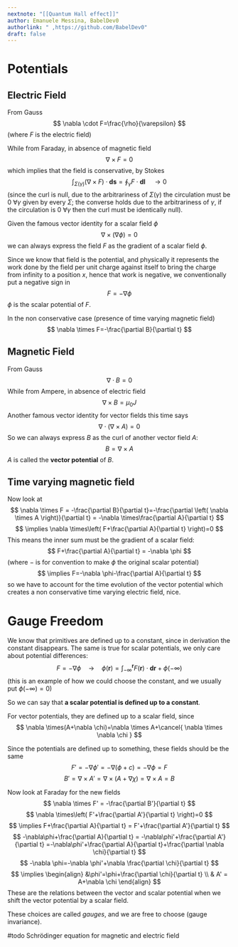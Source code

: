 ```yaml
---
nextnote: "[[Quantum Hall effect]]"
author: Emanuele Messina, BabelDev0
authorlink: " ,https://github.com/BabelDev0"
draft: false
---
```

# Potentials

## Electric Field

From Gauss
$$
\nabla \cdot F=\frac{\rho}{\varepsilon}
$$
(where $F$ is the electric field)

While from Faraday, in absence of magnetic field
$$
\nabla \times F = 0
$$
which implies that the field is conservative, by Stokes
$$
\int_{\Sigma\left( \gamma \right)}  \left( \nabla \times F \right) \cdot \mathbf{ds} =\oint_{\gamma}F\cdot \mathbf{dl} \quad \to0 
$$
(since the curl is null, due to the arbitrariness of $\Sigma\left( \gamma \right)$ the circulation must be 0 $\forall \gamma$ given by every $\Sigma$; the converse holds due to the arbitrariness of $\gamma$, if the circulation is 0 $\forall \gamma$ then the curl must be identically null). 

Given the famous vector identity for a scalar field $\phi$
$$
\nabla \times\left( \nabla \phi \right) = 0
$$
we can always express the field $F$ as the gradient of a scalar field $\phi$.

Since we know that field is the potential, and physically it represents the work done by the field per unit charge against itself to bring the charge from infinity to a position $x$, hence that work is negative, we conventionally put a negative sign in
$$
F = -\nabla \phi
$$
$\phi$ is the scalar potential of $F$.

In the non conservative case (presence of time varying magnetic field)
$$
\nabla \times F=-\frac{\partial B}{\partial t}
$$

## Magnetic Field

From Gauss
$$
\nabla \cdot B=0
$$
While from Ampere, in absence of electric field
$$
\nabla \times B=\mu_{0} J
$$
Another famous vector identity for vector fields this time says
$$
\nabla \cdot\left( \nabla \times A \right)=0
$$
So we can always express $B$ as the curl of another vector field $A$:
$$
B=\nabla \times A
$$
$A$ is called the **vector potential** of $B$.

## Time varying magnetic field

Now look at
$$
\nabla \times F = -\frac{\partial B}{\partial t}=-\frac{\partial \left( \nabla \times A  \right)}{\partial t} = -\nabla \times\frac{\partial A}{\partial t}
$$
$$
\implies \nabla \times\left( F+\frac{\partial A}{\partial t} \right)=0
$$
This means the inner sum must be the gradient of a scalar field:
$$
F+\frac{\partial A}{\partial t} = -\nabla \phi
$$
(where $-$ is for convention to make $\phi$ the original scalar potential)
$$
\implies F=-\nabla \phi-\frac{\partial A}{\partial t}
$$
so we have to account for the time evolution of the vector potential which creates a non conservative time varying electric field, nice.

# Gauge Freedom

We know that primitives are defined up to a constant, since in derivation the constant disappears.
The same is true for scalar potentials, we only care about potential differences:
$$
F=-\nabla \phi \quad\to \quad\phi\left( \mathbf{r} \right)=\int _{-\infty}^{\mathbf{r}} F\left( \mathbf{r} \right)\cdot \mathbf{dr}+\phi(-\infty)
$$
(this is an example of how we could choose the constant, and we usually put $\phi(-\infty)=0$)

So we can say that **a scalar potential is defined up to a constant**.

For vector potentials, they are defined up to a scalar field, since
$$
\nabla \times(A+\nabla \chi)=\nabla \times A+\cancel{ \nabla \times \nabla \chi } 
$$

Since the potentials are defined up to something, these fields should be the same 
$$
F'=-\nabla \phi'=-\nabla\left( \phi+c \right)=-\nabla \phi=F
$$
$$
B'=\nabla \times A'=\nabla \times(A+\nabla \chi)=\nabla \times A = B
$$

Now look at Faraday for the new fields
$$
\nabla \times F' = -\frac{\partial B'}{\partial t}
$$
$$
\nabla \times\left( F'+\frac{\partial A'}{\partial t} \right)=0
$$
$$
\implies F+\frac{\partial A}{\partial t} = F'+\frac{\partial A'}{\partial t}
$$
$$
-\nabla\phi+\frac{\partial A}{\partial t} = -\nabla\phi'+\frac{\partial A'}{\partial t} =-\nabla\phi'+\frac{\partial A}{\partial t}+\frac{\partial \nabla \chi}{\partial t}
$$
$$
-\nabla \phi=-\nabla \phi'+\nabla \frac{\partial \chi}{\partial t}
$$
$$
\implies
\begin{align}
&\phi'=\phi+\frac{\partial \chi}{\partial t} \\
& A' = A+\nabla \chi
\end{align}
$$
These are the relations between the vector and scalar potential when we shift the vector potential by a scalar field.

These choices are called *gauges*, and we are free to choose (gauge invariance).

#todo Schrödinger equation for magnetic and electric field